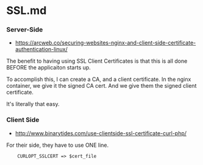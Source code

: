 SSL.md
======


### Server-Side

* https://arcweb.co/securing-websites-nginx-and-client-side-certificate-authentication-linux/

The benefit to having using SSL Client Certificates is that this is all done BEFORE the applicaiton starts up.

To accomplish this, I can create a CA, and a client certificate.  In the nginx container, we give it the signed CA cert. And we give them the signed client certificate.

It's literally that easy.

### Client Side

* http://www.binarytides.com/use-clientside-ssl-certificate-curl-php/

For their side, they have to use ONE line.

        CURLOPT_SSLCERT => $cert_file
